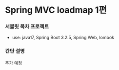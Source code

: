 # Spring MVC loadmap 1편
### 서블릿 목차 프로젝트
- use: java17, Spring Boot 3.2.5, Spring Web, lombok <br/>

### 간단 설명
추가 예정
